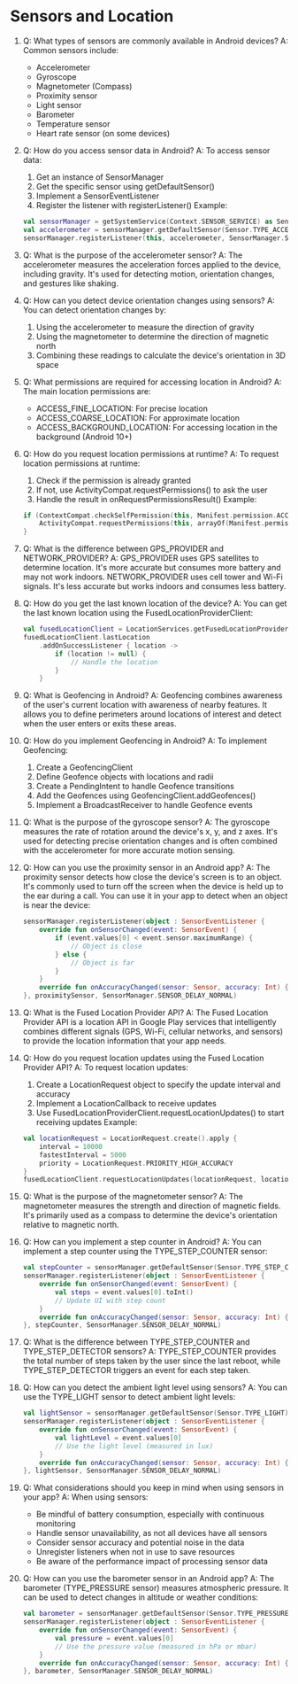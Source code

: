 # Sensors and Location

1. Q: What types of sensors are commonly available in Android devices?
   A: Common sensors include:
   - Accelerometer
   - Gyroscope
   - Magnetometer (Compass)
   - Proximity sensor
   - Light sensor
   - Barometer
   - Temperature sensor
   - Heart rate sensor (on some devices)

2. Q: How do you access sensor data in Android?
   A: To access sensor data:
   1. Get an instance of SensorManager
   2. Get the specific sensor using getDefaultSensor()
   3. Implement a SensorEventListener
   4. Register the listener with registerListener()
   Example:
   ```kotlin
   val sensorManager = getSystemService(Context.SENSOR_SERVICE) as SensorManager
   val accelerometer = sensorManager.getDefaultSensor(Sensor.TYPE_ACCELEROMETER)
   sensorManager.registerListener(this, accelerometer, SensorManager.SENSOR_DELAY_NORMAL)
   ```

3. Q: What is the purpose of the accelerometer sensor?
   A: The accelerometer measures the acceleration forces applied to the device, including gravity. It's used for detecting motion, orientation changes, and gestures like shaking.

4. Q: How can you detect device orientation changes using sensors?
   A: You can detect orientation changes by:
   1. Using the accelerometer to measure the direction of gravity
   2. Using the magnetometer to determine the direction of magnetic north
   3. Combining these readings to calculate the device's orientation in 3D space

5. Q: What permissions are required for accessing location in Android?
   A: The main location permissions are:
   - ACCESS_FINE_LOCATION: For precise location
   - ACCESS_COARSE_LOCATION: For approximate location
   - ACCESS_BACKGROUND_LOCATION: For accessing location in the background (Android 10+)

6. Q: How do you request location permissions at runtime?
   A: To request location permissions at runtime:
   1. Check if the permission is already granted
   2. If not, use ActivityCompat.requestPermissions() to ask the user
   3. Handle the result in onRequestPermissionsResult()
   Example:
   ```kotlin
   if (ContextCompat.checkSelfPermission(this, Manifest.permission.ACCESS_FINE_LOCATION) != PackageManager.PERMISSION_GRANTED) {
       ActivityCompat.requestPermissions(this, arrayOf(Manifest.permission.ACCESS_FINE_LOCATION), LOCATION_PERMISSION_REQUEST_CODE)
   }
   ```

7. Q: What is the difference between GPS_PROVIDER and NETWORK_PROVIDER?
   A: GPS_PROVIDER uses GPS satellites to determine location. It's more accurate but consumes more battery and may not work indoors. NETWORK_PROVIDER uses cell tower and Wi-Fi signals. It's less accurate but works indoors and consumes less battery.

8. Q: How do you get the last known location of the device?
   A: You can get the last known location using the FusedLocationProviderClient:
   ```kotlin
   val fusedLocationClient = LocationServices.getFusedLocationProviderClient(this)
   fusedLocationClient.lastLocation
       .addOnSuccessListener { location ->
           if (location != null) {
               // Handle the location
           }
       }
   ```

9. Q: What is Geofencing in Android?
   A: Geofencing combines awareness of the user's current location with awareness of nearby features. It allows you to define perimeters around locations of interest and detect when the user enters or exits these areas.

10. Q: How do you implement Geofencing in Android?
    A: To implement Geofencing:
    1. Create a GeofencingClient
    2. Define Geofence objects with locations and radii
    3. Create a PendingIntent to handle Geofence transitions
    4. Add the Geofences using GeofencingClient.addGeofences()
    5. Implement a BroadcastReceiver to handle Geofence events

11. Q: What is the purpose of the gyroscope sensor?
    A: The gyroscope measures the rate of rotation around the device's x, y, and z axes. It's used for detecting precise orientation changes and is often combined with the accelerometer for more accurate motion sensing.

12. Q: How can you use the proximity sensor in an Android app?
    A: The proximity sensor detects how close the device's screen is to an object. It's commonly used to turn off the screen when the device is held up to the ear during a call. You can use it in your app to detect when an object is near the device:
    ```kotlin
    sensorManager.registerListener(object : SensorEventListener {
        override fun onSensorChanged(event: SensorEvent) {
            if (event.values[0] < event.sensor.maximumRange) {
                // Object is close
            } else {
                // Object is far
            }
        }
        override fun onAccuracyChanged(sensor: Sensor, accuracy: Int) {}
    }, proximitySensor, SensorManager.SENSOR_DELAY_NORMAL)
    ```

13. Q: What is the Fused Location Provider API?
    A: The Fused Location Provider API is a location API in Google Play services that intelligently combines different signals (GPS, Wi-Fi, cellular networks, and sensors) to provide the location information that your app needs.

14. Q: How do you request location updates using the Fused Location Provider API?
    A: To request location updates:
    1. Create a LocationRequest object to specify the update interval and accuracy
    2. Implement a LocationCallback to receive updates
    3. Use FusedLocationProviderClient.requestLocationUpdates() to start receiving updates
    Example:
    ```kotlin
    val locationRequest = LocationRequest.create().apply {
        interval = 10000
        fastestInterval = 5000
        priority = LocationRequest.PRIORITY_HIGH_ACCURACY
    }
    fusedLocationClient.requestLocationUpdates(locationRequest, locationCallback, Looper.getMainLooper())
    ```

15. Q: What is the purpose of the magnetometer sensor?
    A: The magnetometer measures the strength and direction of magnetic fields. It's primarily used as a compass to determine the device's orientation relative to magnetic north.

16. Q: How can you implement a step counter in Android?
    A: You can implement a step counter using the TYPE_STEP_COUNTER sensor:
    ```kotlin
    val stepCounter = sensorManager.getDefaultSensor(Sensor.TYPE_STEP_COUNTER)
    sensorManager.registerListener(object : SensorEventListener {
        override fun onSensorChanged(event: SensorEvent) {
            val steps = event.values[0].toInt()
            // Update UI with step count
        }
        override fun onAccuracyChanged(sensor: Sensor, accuracy: Int) {}
    }, stepCounter, SensorManager.SENSOR_DELAY_NORMAL)
    ```

17. Q: What is the difference between TYPE_STEP_COUNTER and TYPE_STEP_DETECTOR sensors?
    A: TYPE_STEP_COUNTER provides the total number of steps taken by the user since the last reboot, while TYPE_STEP_DETECTOR triggers an event for each step taken.

18. Q: How can you detect the ambient light level using sensors?
    A: You can use the TYPE_LIGHT sensor to detect ambient light levels:
    ```kotlin
    val lightSensor = sensorManager.getDefaultSensor(Sensor.TYPE_LIGHT)
    sensorManager.registerListener(object : SensorEventListener {
        override fun onSensorChanged(event: SensorEvent) {
            val lightLevel = event.values[0]
            // Use the light level (measured in lux)
        }
        override fun onAccuracyChanged(sensor: Sensor, accuracy: Int) {}
    }, lightSensor, SensorManager.SENSOR_DELAY_NORMAL)
    ```

19. Q: What considerations should you keep in mind when using sensors in your app?
    A: When using sensors:
    - Be mindful of battery consumption, especially with continuous monitoring
    - Handle sensor unavailability, as not all devices have all sensors
    - Consider sensor accuracy and potential noise in the data
    - Unregister listeners when not in use to save resources
    - Be aware of the performance impact of processing sensor data

20. Q: How can you use the barometer sensor in an Android app?
    A: The barometer (TYPE_PRESSURE sensor) measures atmospheric pressure. It can be used to detect changes in altitude or weather conditions:
    ```kotlin
    val barometer = sensorManager.getDefaultSensor(Sensor.TYPE_PRESSURE)
    sensorManager.registerListener(object : SensorEventListener {
        override fun onSensorChanged(event: SensorEvent) {
            val pressure = event.values[0]
            // Use the pressure value (measured in hPa or mbar)
        }
        override fun onAccuracyChanged(sensor: Sensor, accuracy: Int) {}
    }, barometer, SensorManager.SENSOR_DELAY_NORMAL)
    ```
